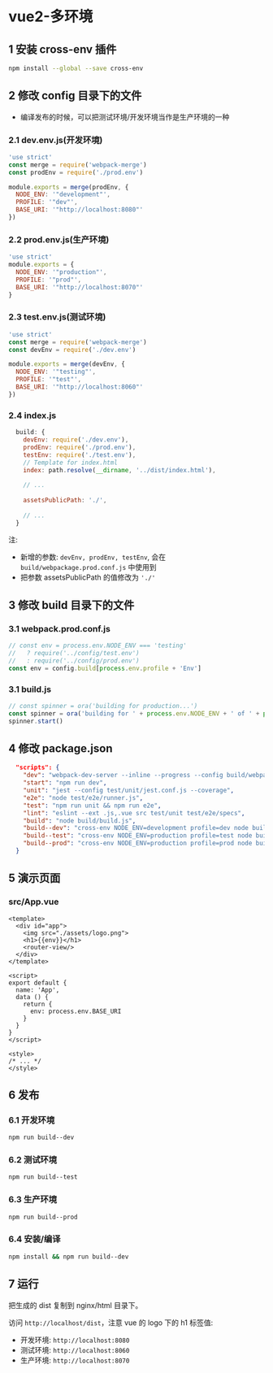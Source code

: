 # vue2-多环境

## 1 安装 cross-env 插件

```bash
npm install --global --save cross-env
```

## 2 修改 config 目录下的文件

- 编译发布的时候，可以把测试环境/开发环境当作是生产环境的一种

### 2.1 dev.env.js(开发环境)

```js
'use strict'
const merge = require('webpack-merge')
const prodEnv = require('./prod.env')

module.exports = merge(prodEnv, {
  NODE_ENV: '"development"',
  PROFILE: '"dev"',
  BASE_URI: '"http://localhost:8080"'
})
```

### 2.2 prod.env.js(生产环境)

```js
'use strict'
module.exports = {
  NODE_ENV: '"production"',
  PROFILE: '"prod"',
  BASE_URI: '"http://localhost:8070"'
}
```

### 2.3 test.env.js(测试环境)

```js
'use strict'
const merge = require('webpack-merge')
const devEnv = require('./dev.env')

module.exports = merge(devEnv, {
  NODE_ENV: '"testing"',
  PROFILE: '"test"',
  BASE_URI: '"http://localhost:8060"'
})
```

### 2.4 index.js

```js
  build: {
    devEnv: require('./dev.env'),
    prodEnv: require('./prod.env'),
    testEnv: require('./test.env'),
    // Template for index.html
    index: path.resolve(__dirname, '../dist/index.html'),
    
    // ...
    
    assetsPublicPath: './',
    
    // ...
  }
```

注:

- 新增的参数: ```devEnv, prodEnv, testEnv```, 会在 ```build/webpackage.prod.conf.js``` 中使用到
- 把参数 assetsPublicPath 的值修改为 ```'./'```

## 3 修改 build 目录下的文件

### 3.1 webpack.prod.conf.js

```js
// const env = process.env.NODE_ENV === 'testing'
//   ? require('../config/test.env')
//   : require('../config/prod.env')
const env = config.build[process.env.profile + 'Env']
```

### 3.1 build.js

```js
// const spinner = ora('building for production...')
const spinner = ora('building for ' + process.env.NODE_ENV + ' of ' + process.env.profile + ' mode...')
spinner.start()
```

## 4 修改 package.json

```json
  "scripts": {
    "dev": "webpack-dev-server --inline --progress --config build/webpack.dev.conf.js",
    "start": "npm run dev",
    "unit": "jest --config test/unit/jest.conf.js --coverage",
    "e2e": "node test/e2e/runner.js",
    "test": "npm run unit && npm run e2e",
    "lint": "eslint --ext .js,.vue src test/unit test/e2e/specs",
    "build": "node build/build.js",
    "build--dev": "cross-env NODE_ENV=development profile=dev node build/build.js",
    "build--test": "cross-env NODE_ENV=production profile=test node build/build.js",
    "build--prod": "cross-env NODE_ENV=production profile=prod node build/build.js"
  }
```

## 5 演示页面

### src/App.vue

```vue
<template>
  <div id="app">
    <img src="./assets/logo.png">
    <h1>{{env}}</h1>
    <router-view/>
  </div>
</template>

<script>
export default {
  name: 'App',
  data () {
    return {
      env: process.env.BASE_URI
    }
  }
}
</script>

<style>
/* ... */
</style>
```

## 6 发布

### 6.1 开发环境

```bash
npm run build--dev
```

### 6.2 测试环境

```bash
npm run build--test
```

### 6.3 生产环境

```bash
npm run build--prod
```

### 6.4 安装/编译

```bash
npm install && npm run build--dev
```

## 7 运行

把生成的 dist 复制到 nginx/html 目录下。

访问 ```http://localhost/dist```，注意 vue 的 logo 下的 h1 标签值:

- 开发环境: ```http://localhost:8080```
- 测试环境: ```http://localhost:8060```
- 生产环境: ```http://localhost:8070```
